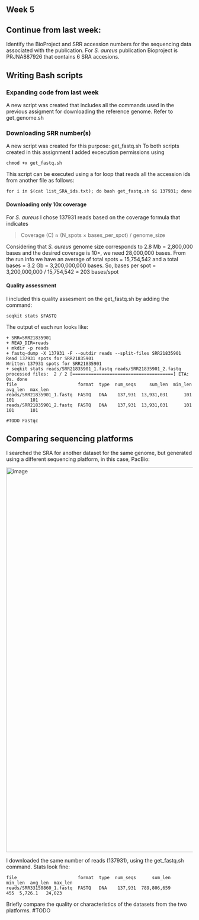 ## Week 5
## Continue from last week:
  Identify the BioProject and SRR accession numbers for the sequencing data associated with the publication.
    For *S. aureus* publication Bioproject is PRJNA887926 that contains 6 SRA accesions. 
    
## Writing Bash scripts 
  ### Expanding code from last week
  A new script was created that includes all the commands used in the previous assigment for downloading the reference genome. Refer to get_genome.sh 
  ### Downloading SRR number(s)
  A new script was created for this purpose: get_fastq.sh
  To both scripts created in this assignment I added excecution permissions using 
  ```
  chmod +x get_fastq.sh
  ```
  This script can be executed using a for loop that reads all the accession ids from another file as follows: 

  
  ``` 
  for i in $(cat list_SRA_ids.txt); do bash get_fastq.sh $i 137931; done
  ```
  
  
  #### Downloading only 10x coverage 
  For *S. aureus* I chose 137931 reads based on the coverage formula that indicates 
  > Coverage (C) ≈ (N_spots × bases_per_spot) / genome_size

  Considering that *S. aureus* genome size corresponds to 2.8 Mb = 2,800,000 bases and the desired coverage is 10×, we need 28,000,000 bases. From the run info we have an average of total spots = 15,754,542 and a total bases = 3.2 Gb = 3,200,000,000 bases. 
  So, bases per spot = 3,200,000,000 / 15,754,542 ≈ 203 bases/spot
  #### Quality assessment
  I included this quality assesment on the get_fastq.sh by adding the command: 
  
  ``` 
  seqkit stats $FASTQ
  ```
  
  The output of each run looks like: 
   ``` 
  + SRR=SRR21835901
  + READ_DIR=reads
  + mkdir -p reads
  + fastq-dump -X 137931 -F --outdir reads --split-files SRR21835901
  Read 137931 spots for SRR21835901
  Written 137931 spots for SRR21835901
  + seqkit stats reads/SRR21835901_1.fastq reads/SRR21835901_2.fastq
  processed files:  2 / 2 [======================================] ETA: 0s. done
  file                       format  type  num_seqs     sum_len  min_len  avg_len  max_len
  reads/SRR21835901_1.fastq  FASTQ   DNA    137,931  13,931,031      101      101      101
  reads/SRR21835901_2.fastq  FASTQ   DNA    137,931  13,931,031      101      101      101
   ``` 
    #TODO Fastqc
## Comparing sequencing platforms
I searched the SRA for another dataset for the same genome, but generated using a different sequencing platform, in this case, PacBio: 

<img width="1911" height="1039" alt="image" src="https://github.com/user-attachments/assets/d873e001-88bd-41be-a310-7cb95cc3a728" />

I downloaded the same number of reads (137931), using the get_fastq.sh command. Stats look fine: 
 ```
file                       format  type  num_seqs      sum_len  min_len  avg_len  max_len
reads/SRR33150860_1.fastq  FASTQ   DNA    137,931  789,806,659      455  5,726.1   24,023
 ```
Briefly compare the quality or characteristics of the datasets from the two platforms. #TODO
